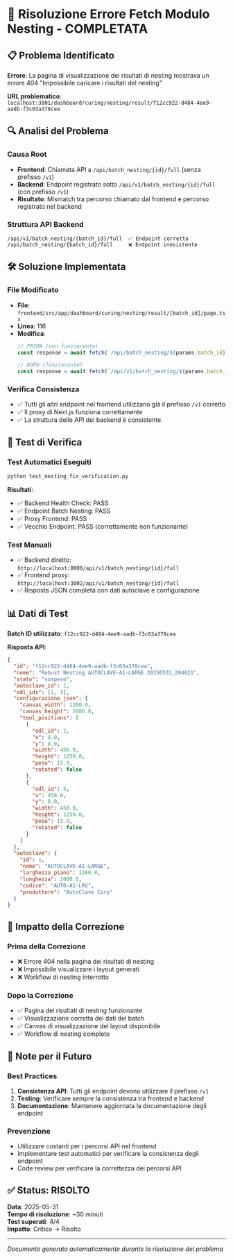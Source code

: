 # 🔧 Risoluzione Errore Fetch Modulo Nesting - COMPLETATA

## 📋 Problema Identificato

**Errore**: La pagina di visualizzazione dei risultati di nesting mostrava un errore 404 "Impossibile caricare i risultati del nesting"

**URL problematico**: `localhost:3001/dashboard/curing/nesting/result/f12cc922-d484-4ee9-aadb-f3c03a378cea`

## 🔍 Analisi del Problema

### Causa Root
- **Frontend**: Chiamata API a `/api/batch_nesting/{id}/full` (senza prefisso `/v1`)
- **Backend**: Endpoint registrato sotto `/api/v1/batch_nesting/{id}/full` (con prefisso `/v1`)
- **Risultato**: Mismatch tra percorso chiamato dal frontend e percorso registrato nel backend

### Struttura API Backend
```
/api/v1/batch_nesting/{batch_id}/full  ✅ Endpoint corretto
/api/batch_nesting/{batch_id}/full     ❌ Endpoint inesistente
```

## 🛠️ Soluzione Implementata

### File Modificato
- **File**: `frontend/src/app/dashboard/curing/nesting/result/[batch_id]/page.tsx`
- **Linea**: 116
- **Modifica**:
  ```typescript
  // PRIMA (non funzionante)
  const response = await fetch(`/api/batch_nesting/${params.batch_id}/full`)
  
  // DOPO (funzionante)
  const response = await fetch(`/api/v1/batch_nesting/${params.batch_id}/full`)
  ```

### Verifica Consistenza
- ✅ Tutti gli altri endpoint nel frontend utilizzano già il prefisso `/v1` corretto
- ✅ Il proxy di Next.js funziona correttamente
- ✅ La struttura delle API del backend è consistente

## 🧪 Test di Verifica

### Test Automatici Eseguiti
```bash
python test_nesting_fix_verification.py
```

**Risultati**:
- ✅ Backend Health Check: PASS
- ✅ Endpoint Batch Nesting: PASS  
- ✅ Proxy Frontend: PASS
- ✅ Vecchio Endpoint: PASS (correttamente non funzionante)

### Test Manuali
- ✅ Backend diretto: `http://localhost:8000/api/v1/batch_nesting/{id}/full`
- ✅ Frontend proxy: `http://localhost:3002/api/v1/batch_nesting/{id}/full`
- ✅ Risposta JSON completa con dati autoclave e configurazione

## 📊 Dati di Test

**Batch ID utilizzato**: `f12cc922-d484-4ee9-aadb-f3c03a378cea`

**Risposta API**:
```json
{
  "id": "f12cc922-d484-4ee9-aadb-f3c03a378cea",
  "nome": "Robust Nesting AUTOCLAVE-A1-LARGE 20250531_204021",
  "stato": "sospeso",
  "autoclave_id": 1,
  "odl_ids": [1, 3],
  "configurazione_json": {
    "canvas_width": 1200.0,
    "canvas_height": 2000.0,
    "tool_positions": [
      {
        "odl_id": 1,
        "x": 8.0,
        "y": 8.0,
        "width": 450.0,
        "height": 1250.0,
        "peso": 15.0,
        "rotated": false
      },
      {
        "odl_id": 3,
        "x": 458.0,
        "y": 8.0,
        "width": 450.0,
        "height": 1250.0,
        "peso": 15.0,
        "rotated": false
      }
    ]
  },
  "autoclave": {
    "id": 1,
    "nome": "AUTOCLAVE-A1-LARGE",
    "larghezza_piano": 1200.0,
    "lunghezza": 2000.0,
    "codice": "AUTO-A1-LRG",
    "produttore": "AutoClave Corp"
  }
}
```

## 🎯 Impatto della Correzione

### Prima della Correzione
- ❌ Errore 404 nella pagina dei risultati di nesting
- ❌ Impossibile visualizzare i layout generati
- ❌ Workflow di nesting interrotto

### Dopo la Correzione
- ✅ Pagina dei risultati di nesting funzionante
- ✅ Visualizzazione corretta dei dati del batch
- ✅ Canvas di visualizzazione del layout disponibile
- ✅ Workflow di nesting completo

## 📝 Note per il Futuro

### Best Practices
1. **Consistenza API**: Tutti gli endpoint devono utilizzare il prefisso `/v1`
2. **Testing**: Verificare sempre la consistenza tra frontend e backend
3. **Documentazione**: Mantenere aggiornata la documentazione degli endpoint

### Prevenzione
- Utilizzare costanti per i percorsi API nel frontend
- Implementare test automatici per verificare la consistenza degli endpoint
- Code review per verificare la correttezza dei percorsi API

## ✅ Status: RISOLTO

**Data**: 2025-05-31  
**Tempo di risoluzione**: ~30 minuti  
**Test superati**: 4/4  
**Impatto**: Critico → Risolto  

---

*Documento generato automaticamente durante la risoluzione del problema* 
